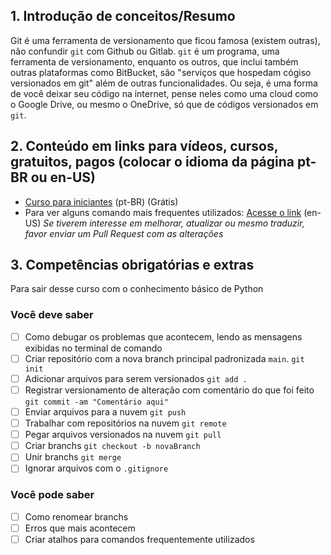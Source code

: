 ## 1. Introdução de conceitos/Resumo

Git é uma ferramenta de versionamento que ficou famosa (existem outras), não confundir `git` com Github ou Gitlab. `git` é um programa, uma ferramenta de versionamento, enquanto os outros, que inclui também outras plataformas como BitBucket, são "serviços que hospedam cógiso versionados em git" além de outras funcionalidades. Ou seja, é uma forma de você deixar seu código na internet, pense neles como uma cloud como o Google Drive, ou mesmo o OneDrive, só que de códigos versionados em `git`.

## 2. Conteúdo em links para vídeos, cursos, gratuitos, pagos (colocar o idioma da página pt-BR ou en-US)

- [Curso para iniciantes](https://www.udemy.com/course/git-e-github-para-iniciantes) (pt-BR) (Grátis)
- Para ver alguns comando mais frequentes utilizados: [Acesse o link](https://github.com/filiperochalopes/dev-notes/blob/master/git.md) (en-US) *Se tiverem interesse em melhorar, atualizar ou mesmo traduzir, favor enviar um Pull Request com as alterações*

## 3. Competências obrigatórias e extras

Para sair desse curso com o conhecimento básico de Python

### Você deve saber

- [ ] Como debugar os problemas que acontecem, lendo as mensagens exibidas no terminal de comando
- [ ] Criar repositório com a nova branch principal padronizada `main`. `git init`
- [ ] Adicionar arquivos para serem versionados `git add .`
- [ ] Registrar versionamento de alteração com comentário do que foi feito `git commit -am "Comentário aqui"`
- [ ] Enviar arquivos para a nuvem `git push`
- [ ] Trabalhar com repositórios na nuvem `git remote`
- [ ] Pegar arquivos versionados na nuvem `git pull`
- [ ] Criar branchs `git checkout -b novaBranch`
- [ ] Unir branchs `git merge`
- [ ] Ignorar arquivos com o `.gitignore`

### Você pode saber

- [ ] Como renomear branchs
- [ ] Erros que mais acontecem
- [ ] Criar atalhos para comandos frequentemente utilizados
